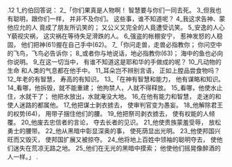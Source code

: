 .12 
1_约伯回答说： 
2_「你们果真是人物啊！ 
智慧要与你们一同去死。 
3_但我也有聪明，跟你们一样， 
并非不及你们。 
这些事，谁不知道呢？ 
4_我这求告神、蒙他应允的人 
竟成了朋友所讥笑的； 
又公义又完全的人竟遭受讥笑。 
5_安逸的人心Y藐视灾祸， 
这灾祸在等待失足滑跌的人。 
6_强盗的帐棚安宁， 
惹神发怒的人稳固， 
他们把神(61)握在自己手中(62)。 
7_「你问走兽，走兽必指教你； 
你问空中的飞鸟，飞鸟必告诉你； 
8_或者你与地说话，地必指教你(63)； 
海中的鱼也必向你说明。 
9_在这一切当中， 
有谁不知道这是耶和华的手做成的呢？ 
10_凡动物的生命 
和人类的气息都在他手中。 
11_耳朵岂不辨别言语， 
正如上膛品尝食物吗？ 
12_年老的有智慧， 
寿高的有知识。 
13_「在神有智慧和能力， 
他有谋略和知识。 
14_看哪，他拆毁，就不能重建； 
他拘禁人，人就不得释放。 
15_看哪，他使水止住，水就干了； 
他把水放出，水就淹没大地。 
16_在他有能力和智慧， 
走迷的和使人迷路的都属他。 
17_他把谋士剥衣掳去， 
使审判官变为愚妄。 
18_他解除君王的权势(64)， 
用带子捆住他们的腰。 
19_他把祭司剥衣掳去， 
使有权能的人倾覆。 
20_他废去忠信者的言论， 
夺去长者的见识。 
21_他使贵族蒙羞受辱， 
放松勇士的腰带。 
22_他从黑暗中彰显深奥的事， 
使死荫显出光明。 
23_他使邦国兴旺而又毁灭， 
使邦国扩展又被掠夺。 
24_他将地上百姓中领袖的聪明夺去， 
使他们迷失在荒凉无路之地。 
25_他们在无光的黑暗中摸索； 
他使他们摇晃像醉酒的人一样。」 
.